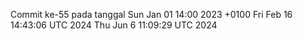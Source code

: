 Commit ke-55 pada tanggal Sun Jan 01 14:00 2023 +0100
Fri Feb 16 14:43:06 UTC 2024
Thu Jun  6 11:09:29 UTC 2024
